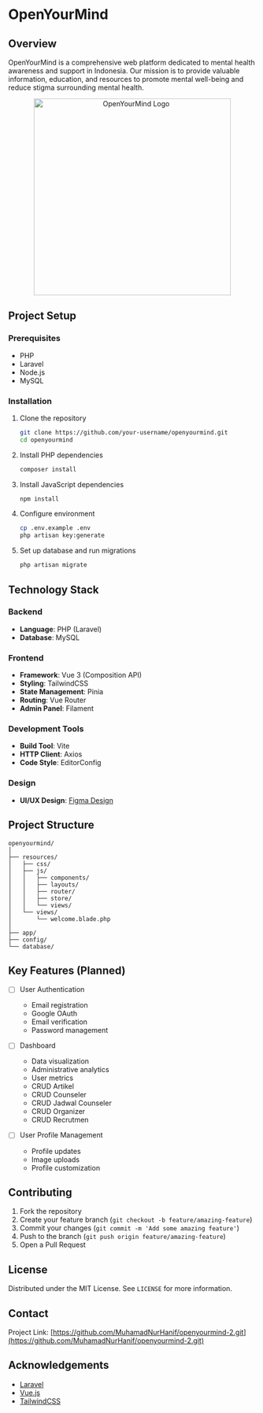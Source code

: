 # OpenYourMind

## Overview

OpenYourMind is a comprehensive web platform dedicated to mental health awareness and support in Indonesia. Our mission is to provide valuable information, education, and resources to promote mental well-being and reduce stigma surrounding mental health.

<p align="center">
    <img src="https://github.com/openyourmind-indo/OpenYourMind-1/assets/92313885/0229031f-177e-4a8b-a8d4-5a8cdf9df4b7" width="400" alt="OpenYourMind Logo"/>
</p>

## Project Setup

### Prerequisites

-   PHP
-   Laravel
-   Node.js
-   MySQL

### Installation

1. Clone the repository

    ```bash
    git clone https://github.com/your-username/openyourmind.git
    cd openyourmind
    ```

2. Install PHP dependencies

    ```bash
    composer install
    ```

3. Install JavaScript dependencies

    ```bash
    npm install
    ```

4. Configure environment

    ```bash
    cp .env.example .env
    php artisan key:generate
    ```

5. Set up database and run migrations
    ```bash
    php artisan migrate
    ```

## Technology Stack

### Backend

-   **Language**: PHP (Laravel)
-   **Database**: MySQL

### Frontend

-   **Framework**: Vue 3 (Composition API)
-   **Styling**: TailwindCSS
-   **State Management**: Pinia
-   **Routing**: Vue Router
-   **Admin Panel**: Filament

### Development Tools

-   **Build Tool**: Vite
-   **HTTP Client**: Axios
-   **Code Style**: EditorConfig

### Design

-   **UI/UX Design**: [Figma Design](https://www.figma.com/design/M0OLhq79tPDbdJkrQLvYfP/desain-OYM)

## Project Structure

```
openyourmind/
│
├── resources/
│   ├── css/
│   ├── js/
│   │   ├── components/
│   │   ├── layouts/
│   │   ├── router/
│   │   ├── store/
│   │   └── views/
│   └── views/
│       └── welcome.blade.php
│
├── app/
├── config/
└── database/
```

## Key Features (Planned)

-   [ ] User Authentication

    -   Email registration
    -   Google OAuth
    -   Email verification
    -   Password management

-   [ ] Dashboard

    -   Data visualization
    -   Administrative analytics
    -   User metrics
    -   CRUD Artikel
    -   CRUD Counseler
    -   CRUD Jadwal Counseler
    -   CRUD Organizer
    -   CRUD Recrutmen

-   [ ] User Profile Management
    -   Profile updates
    -   Image uploads
    -   Profile customization

## Contributing

1. Fork the repository
2. Create your feature branch (`git checkout -b feature/amazing-feature`)
3. Commit your changes (`git commit -m 'Add some amazing feature'`)
4. Push to the branch (`git push origin feature/amazing-feature`)
5. Open a Pull Request

## License

Distributed under the MIT License. See `LICENSE` for more information.

## Contact

Project Link: [https://github.com/MuhamadNurHanif/openyourmind-2.git](https://github.com/MuhamadNurHanif/openyourmind-2.git)

## Acknowledgements

-   [Laravel](https://laravel.com)
-   [Vue.js](https://vuejs.org/)
-   [TailwindCSS](https://tailwindcss.com/)
